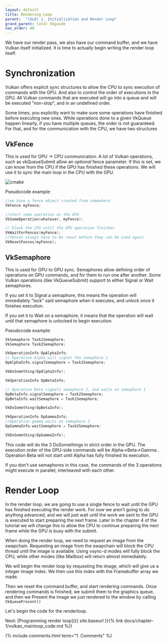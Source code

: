 ```yaml
---
layout: default
title: Rendering Loop
parent:  "(OLD) 1. Initialization and Render Loop"
grand_parent: (old) Vkguide
nav_order: 40
---
```


We have our render pass, we also have our command buffer, and we have Vulkan itself initialized. It is time to actually begin writing the render loop itself.

# Synchronization
Vulkan offers explicit sync structures to allow the CPU to sync execution of commands with the GPU. And also to control the order of executions in the GPU.
All Vulkan commands that are executed will go into a queue and will be executed "non-stop", and in an undefined order.

Some times, you explicitly want to make sure some operations have finished before executing new ones. While operations done to a given VkQueue happen linearly, if you have multiple queues, the order is not guaranteed. For that, and for the communication with the CPU, we have two structures


## VkFence
This is used for GPU -> CPU communication. A lot of Vulkan operations, such as vkQueueSubmit allow an *optional* fence parameter. If this is set, we can know from the CPU if the GPU has finished these operations. We will use it to sync the main loop in the CPU with the GPU.


![cmake]({{site.baseurl}}/diagrams/commandtimeline.png)


Pseudocode example:
```cpp
//we have a fence object created from somewhere
VkFence myFence;

//start some operation on the GPU
VkSomeOperation(whatever, myFence);

// block the CPU until the GPU operation finishes
VkWaitForFences(myFence);
//fences always have to be reset before they can be used again
VkResetFences(myFence);
```



## VkSemaphore
This is used for GPU to GPU sync. Semaphores allow defining order of operations on GPU commands, and for them to run one after another. Some Vulkan operations (like VkQueueSubmit) support to either Signal or Wait semaphores. 

If you set it to Signal a semaphore, this means the operation will immediately "lock" said semaphore when it executes, and unlock once it finishes execution.

If you set it to Wait on a semaphore, it means that the operation will wait until that semaphore is unlocked to begin execution.

Pseudocode example:
```cpp
VkSemaphore Task1Semaphore;
VkSemaphore Task2Semaphore;

VkOperationInfo OpAlphaInfo;
// Operation Alpha will signal the semaphore 1
OpAlphaInfo.signalSemaphore = Task1Semaphore;

VkDoSomething(OpAlphaInfo);

VkOperationInfo OpBetaInfo;

// Operation Beta signals semaphore 2, and waits on semaphore 1
OpBetaInfo.signalSemaphore = Task2Semaphore;
OpBetaInfo.waitSemaphore = Task1Semaphore;

VkDoSomething(OpBetaInfo);

VkOperationInfo OpGammaInfo;
//Operation gamma waits on semaphore 2
OpGammaInfo.waitSemaphore = Task2Semaphore;

VkDoSomething(OpGammaInfo);
```

This code will do the 3 DoSomethings in strict order in the GPU. The execution order of the GPU-side commands will be Alpha->Beta->Gamma . Operation Beta will not start until Alpha has fully finished its execution.

If you don't use semaphores in this case, the commands of the 3 operations might execute in parallel, interleaved with each other.

# Render Loop
In the render loop, we are going to use a single fence to wait until the GPU has finished executing the render work. For now we aren't going to do anything advanced, and we will just wait until the work we sent to the GPU is executed to start preparing the next frame. Later in the chapter 4 of the tutorial we will change this to allow the CPU to continue preparing the next frame while the GPU is busy with the submit.

When doing the render loop, we need to request an image from the swapchain. Requesting an image from the swapchain will block the CPU thread until the image is available. Using vsync-d modes will fully block the CPU, while other modes (like Mailbox) will return almost immediately.

We will begin the render loop by requesting the image, which will give us a integer image index. We  then use this index with the Framebuffer array we made.

Then we reset the command buffer, and start rendering commands. Once rendering commands is finished, we submit them to the graphics queue, and then we Present the image we just rendered to the window by calling `VkQueuePresent()`

Let's begin the code for the renderloop.

Next: [Programming render loop]({{ site.baseurl }}{% link docs/chapter-1/vulkan_mainloop_code.md %})

{% include comments.html term="1. Comments" %}
